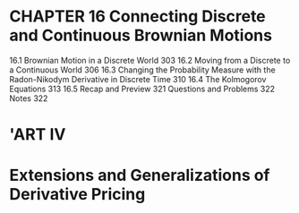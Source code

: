 # CHAPTER 16 Connecting Discrete and Continuous Brownian Motions

16.1 Brownian Motion in a Discrete World 303
16.2 Moving from a Discrete to a Continuous World 306
16.3 Changing the Probability Measure with the Radon-Nikodym
Derivative in Discrete Time 310
16.4 The Kolmogorov Equations 313
16.5 Recap and Preview 321
Questions and Problems 322
Notes 322

# 'ART IV

# Extensions and Generalizations of Derivative Pricing
